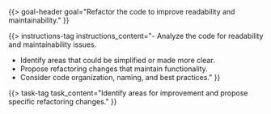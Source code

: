 {{> goal-header goal="Refactor the code to improve readability and maintainability." }}

{{> instructions-tag instructions_content="- Analyze the code for readability and maintainability issues.  
- Identify areas that could be simplified or made more clear.  
- Propose refactoring changes that maintain functionality.  
- Consider code organization, naming, and best practices." }}

{{> task-tag task_content="Identify areas for improvement and propose specific refactoring changes." }} 